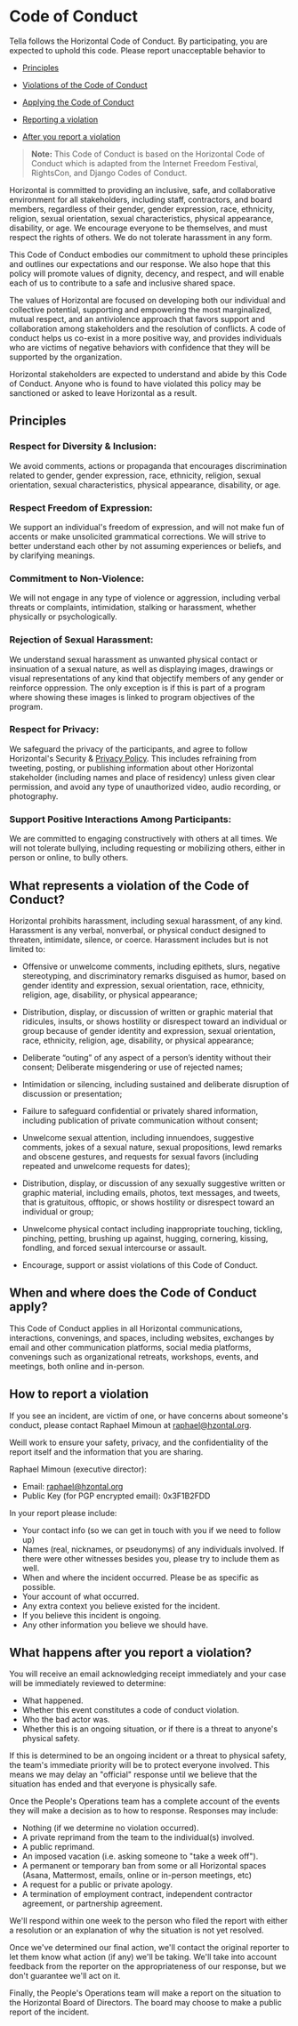 # Code of Conduct

Tella follows the Horizontal Code of Conduct. By participating, you are expected to uphold this code. Please report unacceptable behavior to 

* [Principles](#principles)

* [Violations of the Code of Conduct](#what-represents-a-violation-of-the-code-of-conduct?)

* [Applying the Code of Conduct](#when-and-where-does-the-code-of-conduct-apply?)

* [Reporting a violation](#how-to-report-a-violation)

* [After you report a violation](#what-happens-after-you-report-a-violation)




> **Note:** This Code of Conduct is based on the Horizontal Code of Conduct which is adapted from the
Internet Freedom Festival, RightsCon, and Django Codes of Conduct.

Horizontal is committed to providing an inclusive, safe, and collaborative environment for all stakeholders, including staff, contractors, and board members, regardless of their gender, gender expression, race, ethnicity, religion, sexual orientation, sexual characteristics, physical appearance, disability, or age. We encourage everyone to be themselves, and must respect the rights of others. We do not tolerate harassment in any form.

This Code of Conduct embodies our commitment to uphold these principles and outlines
our expectations and our response. We also hope that this policy will promote values of
dignity, decency, and respect, and will enable each of us to contribute to a safe and
inclusive shared space.

The values of Horizontal are focused on developing both our individual and collective
potential, supporting and empowering the most marginalized, mutual respect, and an antiviolence approach that favors support and collaboration among stakeholders and the
resolution of conflicts. A code of conduct helps us co-exist in a more positive way, and provides individuals who are victims of negative behaviors with confidence that they will be supported by the organization.

Horizontal stakeholders are expected to understand and abide by this Code of Conduct.
Anyone who is found to have violated this policy may be sanctioned or asked to leave
Horizontal as a result.


## Principles

### Respect for Diversity & Inclusion:

We avoid comments, actions or propaganda that encourages discrimination related to
gender, gender expression, race, ethnicity, religion, sexual orientation, sexual characteristics, physical appearance, disability, or age.

### Respect Freedom of Expression:
We support an individual's freedom of expression, and will not make fun of accents or
make unsolicited grammatical corrections. We will strive to better understand each other by not assuming experiences or beliefs, and by clarifying meanings.

### Commitment to Non-Violence:
We will not engage in any type of violence or aggression, including verbal threats or
complaints, intimidation, stalking or harassment, whether physically or psychologically.

### Rejection of Sexual Harassment:
We understand sexual harassment as unwanted physical contact or insinuation of a sexual
nature, as well as displaying images, drawings or visual representations of any kind that objectify members of any gender or reinforce oppression. The only exception is if this is part of a program where showing these images is linked to program objectives of the program.

### Respect for Privacy:
We safeguard the privacy of the participants, and agree to follow Horizontal's Security & [Privacy Policy](). This includes refraining from tweeting, posting, or publishing information about other Horizontal stakeholder (including names and place of residency) unless given clear permission, and avoid any type of unauthorized video, audio recording, or photography.

### Support Positive Interactions Among Participants:
We are committed to engaging constructively with others at all times. We will not tolerate bullying, including requesting or mobilizing others, either in person or online, to bully others.

## What represents a violation of the Code of Conduct?

Horizontal prohibits harassment, including sexual harassment, of any kind. Harassment is any verbal, nonverbal, or physical conduct designed to threaten, intimidate, silence, or coerce. Harassment includes but is not limited to:

* Offensive or unwelcome comments, including epithets, slurs, negative stereotyping,
and discriminatory remarks disguised as humor, based on gender identity and
expression, sexual orientation, race, ethnicity, religion, age, disability, or physical
appearance;

* Distribution, display, or discussion of written or graphic material that ridicules, insults, or shows hostility or disrespect toward an individual or group because of gender identity and expression, sexual orientation, race, ethnicity, religion, age, disability, or physical appearance;

* Deliberate “outing” of any aspect of a person’s identity without their consent;
Deliberate misgendering or use of rejected names;

* Intimidation or silencing, including sustained and deliberate disruption of discussion or presentation;

* Failure to safeguard confidential or privately shared information, including
publication of private communication without consent;

* Unwelcome sexual attention, including innuendoes, suggestive comments, jokes of a
sexual nature, sexual propositions, lewd remarks and obscene gestures, and requests
for sexual favors (including repeated and unwelcome requests for dates);

* Distribution, display, or discussion of any sexually suggestive written or graphic
material, including emails, photos, text messages, and tweets, that is gratuitous, offtopic, or shows hostility or disrespect toward an individual or group;

* Unwelcome physical contact including inappropriate touching, tickling, pinching,
petting, brushing up against, hugging, cornering, kissing, fondling, and forced sexual
intercourse or assault.

* Encourage, support or assist violations of this Code of Conduct.


## When and where does the Code of Conduct apply?

This Code of Conduct applies in all Horizontal communications, interactions, convenings, and spaces, including websites, exchanges by email and other communication platforms, social media platforms, convenings such as organizational retreats, workshops, events, and meetings, both online and in-person.


## How to report a violation

If you see an incident, are victim of one, or have concerns about someone's conduct, please contact Raphael Mimoun at raphael@hzontal.org.

Weill work to ensure your safety, privacy, and the confidentiality of the report itself and the information that you are sharing. 

Raphael Mimoun (executive director):
* Email: raphael@hzontal.org
* Public Key (for PGP encrypted email): 0x3F1B2FDD

In your report please include:

* Your contact info (so we can get in touch with you if we need to follow up)
* Names (real, nicknames, or pseudonyms) of any individuals involved. If there were
other witnesses besides you, please try to include them as well.
* When and where the incident occurred. Please be as specific as possible.
* Your account of what occurred.
* Any extra context you believe existed for the incident.
* If you believe this incident is ongoing.
* Any other information you believe we should have.



## What happens after you report a violation?

You will receive an email acknowledging receipt
immediately and your case will be immediately reviewed to determine:

* What happened.
* Whether this event constitutes a code of conduct violation.
* Who the bad actor was.
* Whether this is an ongoing situation, or if there is a threat to anyone's physical safety.

If this is determined to be an ongoing incident or a threat to physical safety, the team's immediate priority will be to protect everyone involved. This means we may delay an "official" response until we believe that the situation has ended and that everyone is physically safe.

Once the People's Operations team has a complete account of the events they will make a
decision as to how to response. Responses may include:

* Nothing (if we determine no violation occurred).
* A private reprimand from the team to the individual(s) involved.
* A public reprimand.
* An imposed vacation (i.e. asking someone to "take a week off").
* A permanent or temporary ban from some or all Horizontal spaces (Asana, Mattermost,
emails, online or in-person meetings, etc)
* A request for a public or private apology.
* A termination of employment contract, independent contractor agreement, or
partnership agreement.

We'll respond within one week to the person who filed the report with either a resolution or an explanation of why the situation is not yet resolved.

Once we've determined our final action, we'll contact the original reporter to let them know what action (if any) we'll be taking. We'll take into account feedback from the reporter on the appropriateness of our response, but we don't guarantee we'll act on it.

Finally, the People's Operations team will make a report on the situation to the Horizontal Board of Directors. The board may choose to make a public report of the incident.
